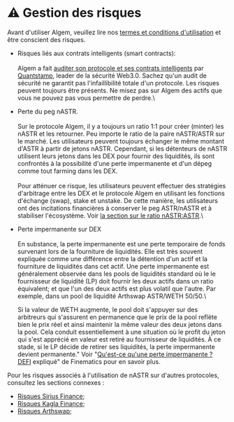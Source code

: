 # ⚠ Gestion des risques

Avant d'utiliser Algem, veuillez lire nos [termes et conditions d'utilisation](https://www.algem.io/terms-of-use) et être conscient des risques.

* Risques liés aux contrats intelligents (smart contracts):\
  \
  Algem a fait [auditer son protocole et ses contrats intelligents](https://github.com/AlgemDeFi/audits/blob/main/AlgemQuantstampCertifacate.png) par [Quantstamp](https://quantstamp.com/), leader de la sécurité Web3.0. Sachez qu'un audit de sécurité ne garantit pas l'infaillibilité totale d'un protocole. Les risques peuvent toujours être présents. Ne misez pas sur Algem des actifs que vous ne pouvez pas vous permettre de perdre.\

* Perte du peg nASTR.\
  \
  Sur le protocole Algem, il y a toujours un ratio 1:1 pour créer (minter) les nASTR et les retourner. Peu importe le ratio de la paire nASTR/ASTR sur le marché. Les utilisateurs peuvent toujours échanger le même montant d'ASTR à partir de jetons nASTR. Cependant, si les détenteurs de nASTR utilisent leurs jetons dans les DEX pour fournir des liquidités, ils sont confrontés à la possibilité d'une perte impermanente et d'un dépeg comme tout farming dans les DEX. \
  \
  Pour atténuer ce risque, les utilisateurs peuvent effectuer des stratégies d'arbitrage entre les DEX et le protocole Algem en utilisant les fonctions d'échange (swap), stake et unstake. De cette manière, les utilisateurs ont des incitations financières à conserver le peg ASTR/nASTR et à stabiliser l'écosystème. Voir [la section sur le ratio nASTR:ASTR](dnts.md).\

*   Perte impermanente sur DEX\
    \
    En substance, la perte impermanente est une perte temporaire de fonds survenant lors de la fourniture de liquidités. Elle est très souvent expliquée comme une différence entre la détention d'un actif et la fourniture de liquidités dans cet actif. Une perte impermanente est généralement observée dans les pools de liquidités standard où le le fournisseur de liquidité (LP) doit fournir les deux actifs dans un ratio équivalent; et que l'un des deux actifs est plus volatil que l'autre. Par exemple, dans un pool de liquidité Arthswap ASTR/WETH 50/50.\


    Si la valeur de WETH augmente, le pool doit s'appuyer sur des arbitreurs qui s'assurent en permanence que le prix de la pool reflète bien le prix réel et ainsi maintenir la même valeur des deux jetons dans la pool. Cela conduit essentiellement à une situation où le profit du jeton qui s'est apprécié en valeur est retiré au fournisseur de liquidités. À ce stade, si le LP décide de retirer ses liquidités, la perte impermanente devient permanente." Voir "[Qu'est-ce qu'une perte impermanente ? DEFI](https://finematics.com/impermanent-loss-explained/) expliqué" de Finematics pour en savoir plus.

Pour les risques associés à l'utilisation de nASTR sur d'autres protocoles, consultez les sections connexes :

* [Risques Sirius Finance](../pour-commencer/comment-utiliser-le-nastr-farming-dalgem/sirius-finance.md);
* [Risques Kagla Finance](../pour-commencer/comment-utiliser-le-nastr-farming-dalgem/kagla-finance.md);
* [Risques Arthswap](../pour-commencer/comment-utiliser-le-nastr-farming-dalgem/arthswap.md);
